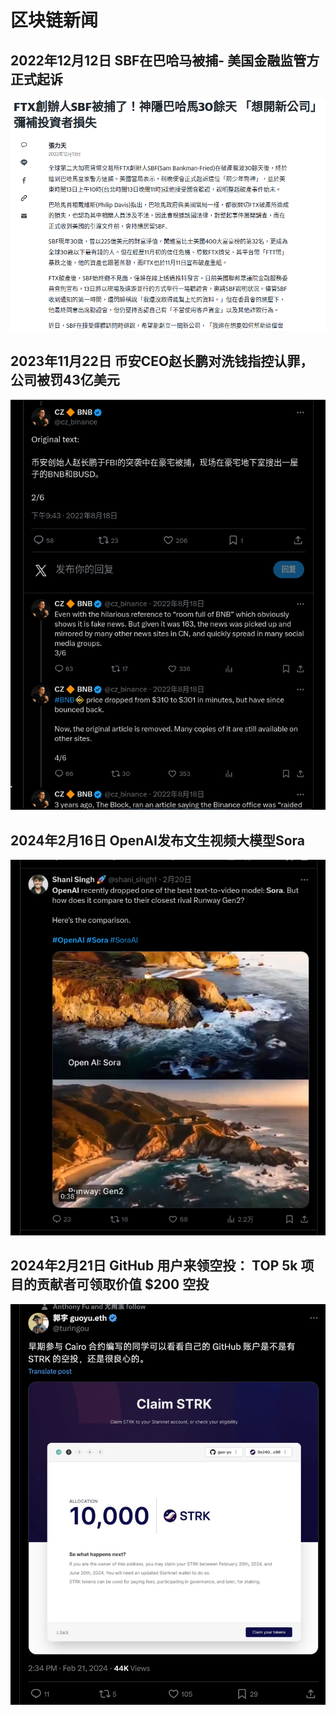 # 区块链新闻

## 2022年12月12日 SBF在巴哈马被捕- 美国金融监管方正式起诉
<img width="600" src="sbf.png"/>


## 2023年11月22日 币安CEO赵长鹏对洗钱指控认罪，公司被罚43亿美元
<img width="600" src="cz.png"/>


## 2024年2月16日 OpenAI发布文生视频大模型Sora
<img width="600" src="sora.png"/>


## 2024年2月21日 GitHub 用户来领空投： TOP 5k 项目的贡献者可领取价值 $200 空投
<img width="600" src="starknet.png"/>


